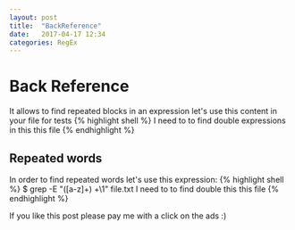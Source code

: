 ```yaml
---
layout: post
title:  "BackReference"
date:   2017-04-17 12:34
categories: RegEx
---
```

# Back Reference
It allows to find repeated blocks in an expression
let's use this content in your file for tests
{% highlight shell %}
I need to to find double
expressions in
this this file
{% endhighlight %}

## Repeated words
In order to find repeated words let's use this expression:
{% highlight shell %}
$ grep -E "([a-z]+) +\1" file.txt
I need to to find double
this this file
{% endhighlight %} 


If you like this post please pay me with a click on the ads :)

<script async src="//pagead2.googlesyndication.com/pagead/js/adsbygoogle.js"></script>
<!-- inferior -->
<ins class="adsbygoogle"
     style="display:inline-block;width:728px;height:90px"
     data-ad-client="ca-pub-5428825449848403"
     data-ad-slot="1328012179"></ins>
<script>
(adsbygoogle = window.adsbygoogle || []).push({});
</script>
